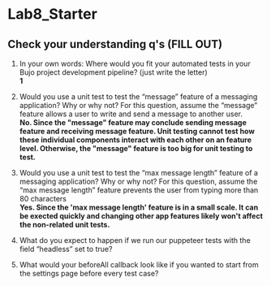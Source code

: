 # Lab8_Starter

## Check your understanding q's (FILL OUT)
1. In your own words: Where would you fit your automated tests in your Bujo project development pipeline? (just write the letter) </br>
<strong>1</strong>
2. Would you use a unit test to test the “message” feature of a messaging application? Why or why not? For this question, assume the “message” feature allows a user to write and send a message to another user. </br> <strong>No. Since the "message" feature may conclude sending message feature and receiving message feature. Unit testing cannot test how these individual components interact with each other on an feature level. Otherwise, the "message" feature is too big for unit testing to test. </strong>

3. Would you use a unit test to test the “max message length” feature of a messaging application? Why or why not? For this question, assume the “max message length” feature prevents the user from typing more than 80 characters</br> <strong>Yes. Since the 'max message length' feature is in a small scale. It can be exected quickly and changing other app features likely won't affect the non-related unit tests.</strong>

4. What do you expect to happen if we run our puppeteer tests with the field “headless” set to true?

5. What would your beforeAll callback look like if you wanted to start from the settings page before every test case?


